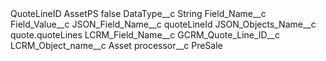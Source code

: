 <?xml version="1.0" encoding="UTF-8"?>
<CustomMetadata xmlns="http://soap.sforce.com/2006/04/metadata" xmlns:xsi="http://www.w3.org/2001/XMLSchema-instance" xmlns:xsd="http://www.w3.org/2001/XMLSchema">
    <label>QuoteLineID AssetPS</label>
    <protected>false</protected>
    <values>
        <field>DataType__c</field>
        <value xsi:type="xsd:string">String</value>
    </values>
    <values>
        <field>Field_Name__c</field>
        <value xsi:nil="true"/>
    </values>
    <values>
        <field>Field_Value__c</field>
        <value xsi:nil="true"/>
    </values>
    <values>
        <field>JSON_Field_Name__c</field>
        <value xsi:type="xsd:string">quoteLineId</value>
    </values>
    <values>
        <field>JSON_Objects_Name__c</field>
        <value xsi:type="xsd:string">quote.quoteLines</value>
    </values>
    <values>
        <field>LCRM_Field_Name__c</field>
        <value xsi:type="xsd:string">GCRM_Quote_Line_ID__c</value>
    </values>
    <values>
        <field>LCRM_Object_name__c</field>
        <value xsi:type="xsd:string">Asset</value>
    </values>
    <values>
        <field>processor__c</field>
        <value xsi:type="xsd:string">PreSale</value>
    </values>
</CustomMetadata>

